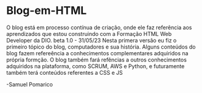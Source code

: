 # Blog-em-HTML
O blog está em processo contínua de criação, onde ele faz referência aos aprendizados que estou construindo com a Formação HTML Web Developer da DIO.
beta 1.0 - 31/05/23
Nesta primera versão eu fiz o primeiro tópico do blog, computadores e sua história. Alguns conteúdos do blog fazem refereência a conhecimentos complementares adquiridos na própria formção.
O blog também fará refências a outros conhecimentos adquiridos na plataforma, como SCRUM, AWS e Python, e futuramente também terá conteúdos referentes a CSS e JS

-Samuel Pomarico 
